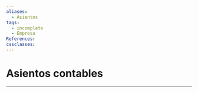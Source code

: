 ```yaml
---
aliases:
  - Asientos
tags:
  - incomplete
  - Empresa
References: 
cssclasses:
---
```

# Asientos contables

***